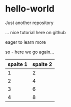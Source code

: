 # hello-world
Just another repository

... nice tutorial here on github

eager to learn more

so - here we go again...

| spalte 1 | spalte 2     |
| :------------- | :------------- |
| 1      | 2       |
| 2      | 4       |
| 3      | 6       |
| 4      | 8       |
>
